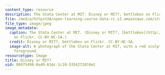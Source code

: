 ```yaml
---
content_type: resource
description: The Stata Center at MIT. Disney or MIT?, bettlebox on Flickr. CC-BY-NC-SA.
file: /media/https%3A/open-learning-course-data-rc.s3.amazonaws.com/sts-050-the-history-of-mit-spring-2011/004754980a4063dc1c10535427207de2_sts-050s11.jpg
file_type: image/jpeg
image_metadata:
  caption: The Stata Center at MIT. (Disney or MIT?, [bettlebox](http://www.flickr.com/photos/timony/108554696/)
    on Flickr. CC-BY-NC-SA.)
  credit: Disney or MIT?, bettlebox on Flickr. CC-BY-NC-SA.
  image-alt: A photograph of the Stata Center at MIT, with a red sculpture in the
    foreground.
resourcetype: Image
title: Disney or MIT?
uid: 00475498-0a40-63dc-1c10-535427207de2
---
```

